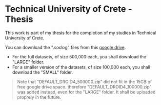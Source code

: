# Technical University of Crete - Thesis
This work is part of my thesis for the completion of my studies in Technical University of Crete.

You can download the ".soclog" files from this [google drive](https://drive.google.com/drive/folders/1y3_COABOSd1N7PeNLltROEFipIch7THJ).
- For the full datasets, of size 500,000 each, you shall download the "LARGE" folder.
- For a smaller version of the datasets, of size 100,000 each, you shall download the "SMALL" folder.

> Note that "DEFAULT_DROID4_500000.zip" did not fit in the 15GB of free google drive space.
> therefore "DEFAULT_DROID4_100000.zip" was added instead, even for the "LARGE" folder.
> It shall be uploaded proprely in the future.
